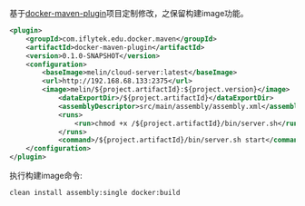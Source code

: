 基于[docker-maven-plugin](https://github.com/rhuss/docker-maven-plugin)项目定制修改，之保留构建image功能。

```xml
<plugin>
	<groupId>com.iflytek.edu.docker.maven</groupId>
	<artifactId>docker-maven-plugin</artifactId>
	<version>0.1.0-SNAPSHOT</version>
  	<configuration>
  		<baseImage>melin/cloud-server:latest</baseImage>
  		<url>http://192.168.68.133:2375</url>
  		<image>melin/${project.artifactId}:${project.version}</image>
			<dataExportDir>/${project.artifactId}</dataExportDir>
			<assemblyDescriptor>src/main/assembly/assembly.xml</assemblyDescriptor>
			<runs>
				<run>chmod +x /${project.artifactId}/bin/server.sh</run>
			</runs>
			<command>/${project.artifactId}/bin/server.sh start</command>
  	</configuration>
</plugin>
```

执行构建image命令: 

	clean install assembly:single docker:build